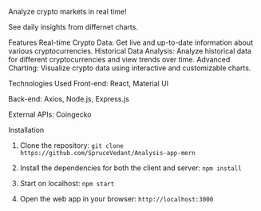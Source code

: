 Analyze crypto markets in real time!

See daily insights from differnet charts.

Features
Real-time Crypto Data: Get live and up-to-date information about various cryptocurrencies.
Historical Data Analysis: Analyze historical data for different cryptocurrencies and view trends over time.
Advanced Charting: Visualize crypto data using interactive and customizable charts.

Technologies Used
Front-end: React, Material UI

Back-end: Axios, Node.js, Express.js

External APIs: Coingecko

Installation
1. Clone the repository:
  `git clone https://github.com/SpruceVedant/Analysis-app-mern`

2. Install the dependencies for both the client and server:
  `npm install`

3. Start on localhost:
  `npm start`

4. Open the web app in your browser:
  `http://localhost:3000`
